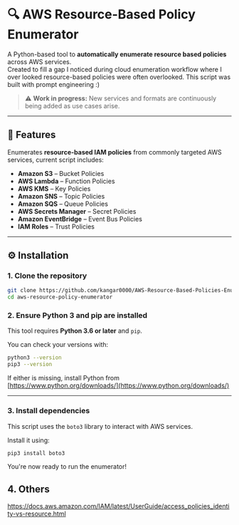 # 🔍 AWS Resource-Based Policy Enumerator

A Python-based tool to **automatically enumerate resource based policies** across AWS services.  
Created to fill a gap I noticed during cloud enumeration workflow where I over looked resource-based policies were often overlooked.
This script was built with prompt engineering :)

> ⚠️ **Work in progress:** New services and formats are continuously being added as use cases arise.

---

## 🚀 Features

Enumerates **resource-based IAM policies** from commonly targeted AWS services, current script includes:

- **Amazon S3** – Bucket Policies  
- **AWS Lambda** – Function Policies  
- **AWS KMS** – Key Policies  
- **Amazon SNS** – Topic Policies  
- **Amazon SQS** – Queue Policies  
- **AWS Secrets Manager** – Secret Policies  
- **Amazon EventBridge** – Event Bus Policies  
- **IAM Roles** – Trust Policies

---

## ⚙️ Installation

### 1. Clone the repository

```bash
git clone https://github.com/kangar0000/AWS-Resource-Based-Policies-Enumerator.git
cd aws-resource-policy-enumerator
```

### 2. Ensure Python 3 and pip are installed

This tool requires **Python 3.6 or later** and `pip`.

You can check your versions with:

```bash
python3 --version
pip3 --version
```

If either is missing, install Python from [https://www.python.org/downloads/](https://www.python.org/downloads/)

---

### 3. Install dependencies

This script uses the `boto3` library to interact with AWS services.

Install it using:

```bash
pip3 install boto3
```

You're now ready to run the enumerator!

## 4. Others

https://docs.aws.amazon.com/IAM/latest/UserGuide/access_policies_identity-vs-resource.html
